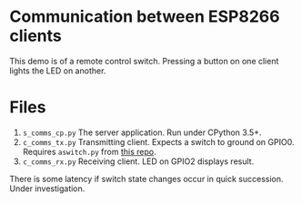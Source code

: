 # Communication between ESP8266 clients

This demo is of a remote control switch. Pressing a button on one client lights
the LED on another.

# Files

 1. `s_comms_cp.py` The server application. Run under CPython 3.5+.
 2. `c_comms_tx.py` Transmitting client. Expects a switch to ground on GPIO0.
 Requires `aswitch.py` from [this repo](https://github.com/peterhinch/micropython-async).
 3. `c_comms_rx.py` Receiving client. LED on GPIO2 displays result.

There is some latency if switch state changes occur in quick succession. Under
investigation.
